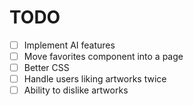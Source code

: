 # TODO

- [ ] Implement AI features
- [ ] Move favorites component into a page
- [ ] Better CSS
- [ ] Handle users liking artworks twice
- [ ] Ability to dislike artworks
